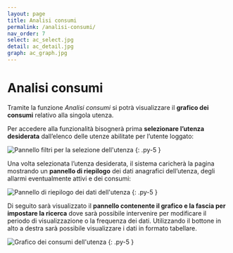 ```yaml
---
layout: page
title: Analisi consumi
permalink: /analisi-consumi/
nav_order: 7
select: ac_select.jpg
detail: ac_detail.jpg
graph: ac_graph.jpg
---
```


# Analisi consumi

Tramite la funzione *Analisi consumi* si potrà visualizzare il **grafico dei consumi** relativo alla singola utenza.

Per accedere alla funzionalità bisognerà prima **selezionare l’utenza desiderata** dall’elenco delle utenze abilitate per l’utente loggato:

![Pannello filtri per la selezione dell'utenza](/assets/images/{{page.select}})
{: .py-5 }

Una volta selezionata l’utenza desiderata, il sistema caricherà la pagina mostrando un **pannello di riepilogo** dei dati anagrafici dell’utenza, degli allarmi eventualmente attivi e dei consumi:

![Pannello di riepilogo dei dati dell'utenza](/assets/images/{{page.detail}})
{: .py-5 }

Di seguito sarà visualizzato il **pannello contenente il grafico e la fascia per impostare la ricerca** dove sarà possibile intervenire per modificare il periodo di visualizzazione o la frequenza dei dati. Utilizzando il bottone in alto a destra sarà possibile visualizzare i dati in formato tabellare.

![Grafico dei consumi dell'utenza](/assets/images/{{page.graph}})
{: .py-5 }
